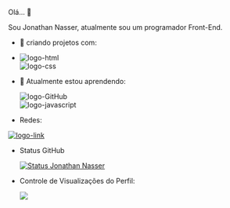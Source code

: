 Olá... 👋

Sou Jonathan Nasser, atualmente sou um programador Front-End.
- 🔭 criando projetos com:
- 
  <img src="https://img.shields.io/badge/HTML5-E34F26?style=for-the-badge&logo=html5&logoColor=white" alt="logo-html" /> <br>
  <img src="https://img.shields.io/badge/CSS3-1572B6?style=for-the-badge&logo=css3&logoColor=white" alt="logo-css" />
  
- 🌱 Atualmente estou aprendendo:

  <img src="https://img.shields.io/badge/GitHub-100000?style=for-the-badge&logo=github&logoColor=white" alt="logo-GitHub" /><br>
  <img src="https://img.shields.io/badge/JavaScript-F7DF1E?style=for-the-badge&logo=javascript&logoColor=black" alt="logo-javascript" />

- Redes:

<a href="https://www.linkedin.com/in/jonathan-nasser/" target="_blank"><img src="https://img.shields.io/badge/LinkedIn-0077B5?style=for-the-badge&logo=linkedin&logoColor=white" alt="logo-link" /> </a>

- Status GitHub

  [![Status Jonathan Nasser](https://github-readme-stats.vercel.app/api?username=Jonathan-Nasser)](https://github.com/anuraghazra/github-readme-stats)

- Controle de Visualizações do Perfil:

  ![](https://komarev.com/ghpvc/?username=your-github-Jonathan-Nasser)
